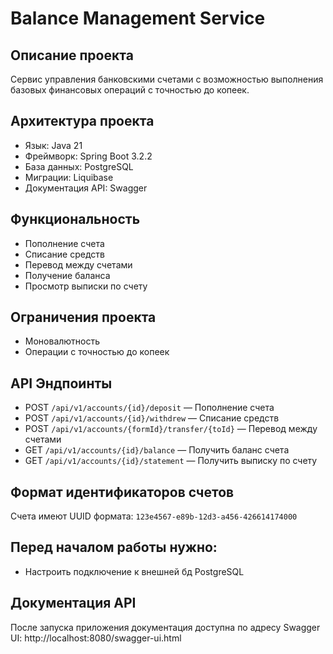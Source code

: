 # Balance Management Service

## Описание проекта
Сервис управления банковскими счетами с возможностью выполнения базовых финансовых операций с точностью до копеек.


## Архитектура проекта
- Язык: Java 21
- Фреймворк: Spring Boot 3.2.2
- База данных: PostgreSQL
- Миграции: Liquibase
- Документация API: Swagger

## Функциональность
- Пополнение счета
- Списание средств
- Перевод между счетами
- Получение баланса
- Просмотр выписки по счету

## Ограничения проекта
- Моновалютность
- Операции с точностью до копеек

## API Эндпоинты

- POST `/api/v1/accounts/{id}/deposit` — Пополнение счета
- POST `/api/v1/accounts/{id}/withdrew` — Списание средств
- POST `/api/v1/accounts/{formId}/transfer/{toId}` — Перевод между счетами
- GET `/api/v1/accounts/{id}/balance` — Получить баланс счета
- GET `/api/v1/accounts/{id}/statement` — Получить выписку по счету

## Формат идентификаторов счетов
Счета имеют UUID формата:
`123e4567-e89b-12d3-a456-426614174000`

## Перед началом работы нужно:
- Настроить подключение к внешней бд PostgreSQL

## Документация API 
После запуска приложения документация доступна по адресу Swagger UI: http://localhost:8080/swagger-ui.html